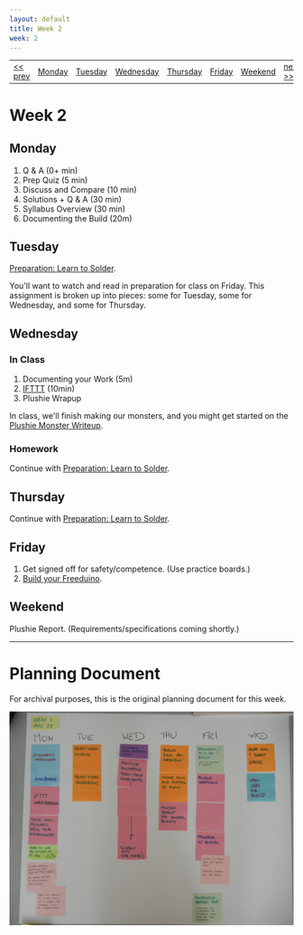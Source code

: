 ```yaml
---
layout: default
title: Week 2
week: 2
---
```


<table>
<tr>
	<td> <a href="w00.html">&lt;&lt; prev</a> </td>
	<td> <a href="#Monday">Monday</a> </td>
	<td> <a href="#Tuesday">Tuesday</a> </td>
	<td> <a href="#Wednesday">Wednesday</a> </td>
	<td> <a href="#Thursday">Thursday</a> </td>
	<td> <a href="#Friday">Friday</a> </td>
	<td> <a href="#Weekend">Weekend</a> </td>
	<td> <a href="w02.html">next &gt;&gt;</a> </td>
</tr></table>

# Week 2

<a id='Monday'> </a>
## Monday

1. Q & A (0+ min) <br/>
1. Prep Quiz (5 min) <br/>
1. Discuss and Compare (10 min) <br/>
1. Solutions + Q & A (30 min) <br/>
1. Syllabus Overview (30 min) <br/>
1. Documenting the Build (20m) <br/>

<a id='Tuesday'> </a>
## Tuesday

[Preparation: Learn to Solder]({{site.base}}/assignments/learn-to-solder.html).

You'll want to watch and read in preparation for class on Friday. This assignment is broken up into pieces: some for Tuesday, some for Wednesday, and some for Thursday.

<a id='Wednesday'> </a>
## Wednesday

### In Class
1. Documenting your Work (5m) <br/>
1. [IFTTT]({{site.url}}/assignments/automating-the-internet.html) (10min) <br/>
1. Plushie Wrapup <br/>

In class, we'll finish making our monsters, and you might get started on the [Plushie Monster Writeup]({{site.base}}/assignments/plushie-monster-writeup.html).

### Homework
Continue with [Preparation: Learn to Solder]({{site.base}}/assignments/learn-to-solder.html).

<a id='Thursday'> </a>
## Thursday

Continue with [Preparation: Learn to Solder]({{site.base}}/assignments/learn-to-solder.html).

<a id='Friday'> </a>
## Friday

1. Get signed off for safety/competence. (Use practice boards.)
1. [Build your Freeduino](http://www.youtube.com/playlist?list=PLDDC57FBF3063BEFF).

<a id='Weekend'> </a>
## Weekend

Plushie Report. (Requirements/specifications coming shortly.)

<hr />

# Planning Document

For archival purposes, this is the original planning document for this week.

<p align="center"> 
	<img src="images/w01-600.png" alt="Week 0"/>
</p>
